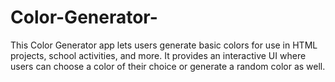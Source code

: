 # Color-Generator-
This Color Generator app lets users generate basic colors for use in HTML projects, school activities, and more. It provides an interactive UI where users can choose a color of their choice or generate a random color as well.
